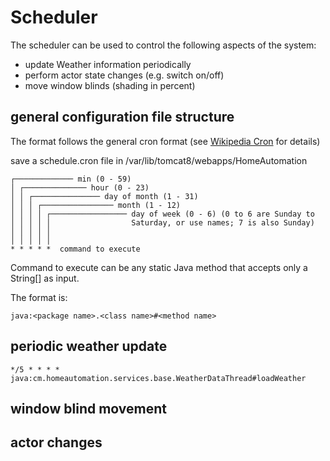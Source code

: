 # Scheduler

The scheduler can be used to control the following aspects of the system:

- update Weather information periodically
- perform actor state changes (e.g. switch on/off)
- move window blinds (shading in percent)

## general configuration file structure

The format follows the general cron format (see [Wikipedia Cron](https://en.wikipedia.org/wiki/Cron) for details)

save a schedule.cron file in /var/lib/tomcat8/webapps/HomeAutomation

```
┌───────────── min (0 - 59)
│ ┌────────────── hour (0 - 23)
│ │ ┌─────────────── day of month (1 - 31)
│ │ │ ┌──────────────── month (1 - 12)
│ │ │ │ ┌───────────────── day of week (0 - 6) (0 to 6 are Sunday to
│ │ │ │ │                  Saturday, or use names; 7 is also Sunday)
│ │ │ │ │
│ │ │ │ │
* * * * *  command to execute
```

Command to execute can be any static Java method that accepts only a String[] as input.

The format is:

```
java:<package name>.<class name>#<method name>
```

## periodic weather update
```
*/5 * * * * java:cm.homeautomation.services.base.WeatherDataThread#loadWeather
```

## window blind movement

## actor changes